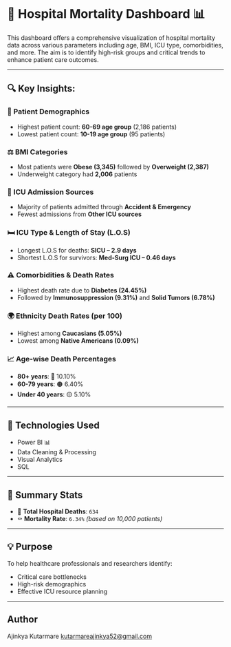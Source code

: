 # 🏥 Hospital Mortality Dashboard 📊

This dashboard offers a comprehensive visualization of hospital mortality data across various parameters including age, BMI, ICU type, comorbidities, and more. The aim is to identify high-risk groups and critical trends to enhance patient care outcomes.  


---

## 🔍 Key Insights:

### 👵 Patient Demographics
- Highest patient count: **60-69 age group** (2,186 patients)
- Lowest patient count: **10-19 age group** (95 patients)

### ⚖️ BMI Categories
- Most patients were **Obese (3,345)** followed by **Overweight (2,387)**
- Underweight category had **2,006** patients

### 🏨 ICU Admission Sources
- Majority of patients admitted through **Accident & Emergency**
- Fewest admissions from **Other ICU sources**

### 🛏️ ICU Type & Length of Stay (L.O.S)
- Longest L.O.S for deaths: **SICU – 2.9 days**
- Shortest L.O.S for survivors: **Med-Surg ICU – 0.46 days**

### ⚠️ Comorbidities & Death Rates
- Highest death rate due to **Diabetes (24.45%)**
- Followed by **Immunosuppression (9.31%)** and **Solid Tumors (6.78%)**

### 🌍 Ethnicity Death Rates (per 100)
- Highest among **Caucasians (5.05%)**
- Lowest among **Native Americans (0.09%)**

### 📈 Age-wise Death Percentages
- **80+ years**: 🔴 10.10%
- **60-79 years**: 🟠 6.40%
- **Under 40 years**: 🟡 5.10%

---

## 🧠 Technologies Used
- Power BI 📊
- Data Cleaning & Processing
- Visual Analytics
- SQL

---

## 📌 Summary Stats
- 🏥 **Total Hospital Deaths**: `634`
- ⚰️ **Mortality Rate**: `6.34%` *(based on 10,000 patients)*

---

## 💡 Purpose
To help healthcare professionals and researchers identify:
- Critical care bottlenecks
- High-risk demographics
- Effective ICU resource planning

---

## Author
Ajinkya Kutarmare
kutarmareajinkya52@gmail.com


